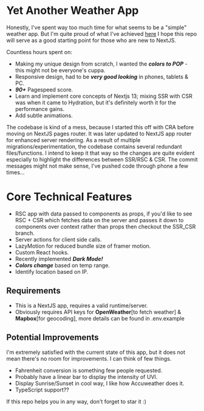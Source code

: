 # Yet Another Weather App

Honestly, I've spent way too much time for what seems to be a "simple" weather app. But I'm quite proud of what I've achieved [here](https://weather.redvelo.site/)
I hope this repo will serve as a good starting point for those who are new to NextJS.

Countless hours spent on:

- Making my unique design from scratch, I wanted the **_colors to POP_** - this might not be everyone's cuppa.
- Responsive design, had to be **_very good looking_** in phones, tablets & PC.
- **_90+_** Pagespeed score.
- Learn and implement core concepts of Nextjs 13; mixing SSR with CSR was when it came to Hydration, but it's definitely worth it for the performance gains.
- Add subtle animations.

The codebase is kind of a mess, because I started this off with CRA before moving on NextJS pages router. It was later updated to NextJS app router for enhanced server rendering.
As a result of multiple migrations/experimentation, the codebase contains several redundant files/functions. I intend to keep it that way so the changes are quite evident especially to highlight the differences between SSR/RSC & CSR.
The commit messages might not make sense, I've pushed code through phone a few times...

# Core Technical Features

- RSC app with data passed to components as props, if you'd like to see RSC + CSR which fetches data on the server and passes it down to components over context rather than props then checkout the SSR_CSR branch.
- Server actions for client side calls.
- LazyMotion for reduced bundle size of framer motion.
- Custom React hooks.
- Recently implemented **_Dark Mode!_**
- **_Colors change_** based on temp range.
- Identify location based on IP.

## Requirements

- This is a NextJS app, requires a valid runtime/server.
- Obviously requires API keys for **OpenWeather**[to fetch weather] & **Mapbox**[for geocoding], more details can be found in .env.example

## Potential Improvements

I'm extremely satisfied with the current state of this app, but it does not mean there's no room for improvements. I can think of few things.

- Fahrenheit conversion is something few people requested.
- Probably have a linear bar to display the intensity of UVI.
- Display Sunrise/Sunset in cool way, I like how Accuweather does it.
- TypeScript support??

If this repo helps you in any way, don't forget to star it :)
